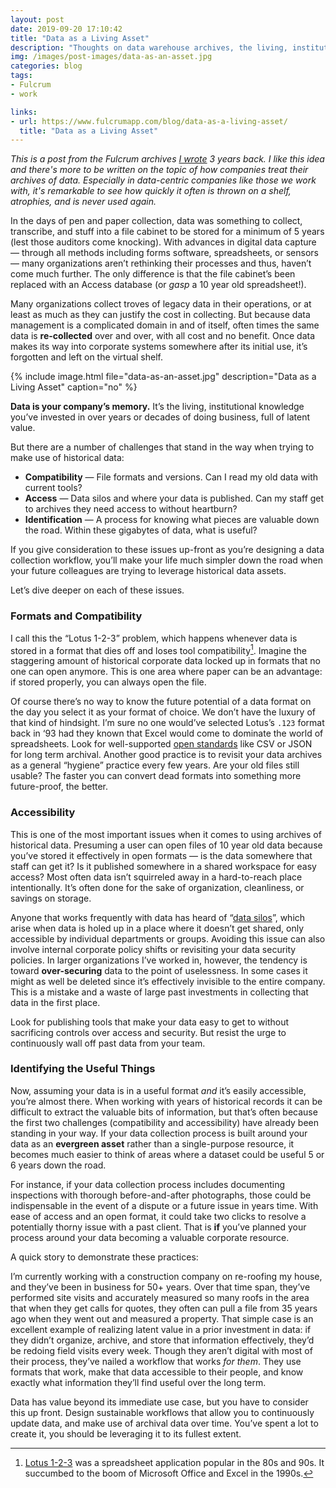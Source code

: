 ```yaml
---
layout: post
date: 2019-09-20 17:10:42
title: "Data as a Living Asset"
description: "Thoughts on data warehouse archives, the living, institutional knowledge you’ve invested in over years or decades of doing business, full of latent value."
img: /images/post-images/data-as-an-asset.jpg
categories: blog
tags:
- Fulcrum
- work

links:
- url: https://www.fulcrumapp.com/blog/data-as-a-living-asset/
  title: "Data as a Living Asset"
---
```


*This is a post from the Fulcrum archives [I wrote](https://www.fulcrumapp.com/blog/data-as-a-living-asset/ "Data as a Living Asset") 3 years back. I like this idea and there's more to be written on the topic of how companies treat their archives of data. Especially in data-centric companies like those we work with, it's remarkable to see how quickly it often is thrown on a shelf, atrophies, and is never used again.*

In the days of pen and paper collection, data was something to collect, transcribe, and stuff into a file cabinet to be stored for a minimum of 5 years (lest those auditors come knocking). With advances in digital data capture — through all methods including forms software, spreadsheets, or sensors — many organizations aren’t rethinking their processes and thus, haven’t come much further. The only difference is that the file cabinet’s been replaced with an Access database (or *gasp* a 10 year old spreadsheet!).

Many organizations collect troves of legacy data in their operations, or at least as much as they can justify the cost in collecting. But because data management is a complicated domain in and of itself, often times the same data is **re-collected** over and over, with all cost and no benefit. Once data makes its way into corporate systems somewhere after its initial use, it’s forgotten and left on the virtual shelf.

{% include image.html file="data-as-an-asset.jpg" description="Data as a Living Asset" caption="no" %}

**Data is your company’s memory.** It’s the living, institutional knowledge you’ve invested in over years or decades of doing business, full of latent value.

But there are a number of challenges that stand in the way when trying to make use of historical data:

- **Compatibility** — File formats and versions. Can I read my old data with current tools?
- **Access** — Data silos and where your data is published. Can my staff get to archives they need access to without heartburn?
- **Identification** — A process for knowing what pieces are valuable down the road. Within these gigabytes of data, what is useful?

If you give consideration to these issues up-front as you’re designing a data collection workflow, you’ll make your life much simpler down the road when your future colleagues are trying to leverage historical data assets.

Let’s dive deeper on each of these issues.

### Formats and Compatibility

I call this the “Lotus 1-2-3” problem, which happens whenever data is stored in a format that dies off and loses tool compatibility[^lotus123]. Imagine the staggering amount of historical corporate data locked up in formats that no one can open anymore. This is one area where paper can be an advantage: if stored properly, you can always open the file.

Of course there’s no way to know the future potential of a data format on the day you select it as your format of choice. We don’t have the luxury of that kind of hindsight. I’m sure no one would’ve selected Lotus’s `.123` format back in ‘93 had they known that Excel would come to dominate the world of spreadsheets. Look for well-supported [open standards](https://en.wikipedia.org/wiki/Open_format "Open standards") like CSV or JSON for long term archival. Another good practice is to revisit your data archives as a general “hygiene” practice every few years. Are your old files still usable? The faster you can convert dead formats into something more future-proof, the better.

### Accessibility

This is one of the most important issues when it comes to using archives of historical data. Presuming a user can open files of 10 year old data because you’ve stored it effectively in open formats — is the data somewhere that staff can get it? Is it published somewhere in a shared workspace for easy access? Most often data isn’t squirreled away in a hard-to-reach place intentionally. It’s often done for the sake of organization, cleanliness, or savings on storage.

Anyone that works frequently with data has heard of “[data silos](https://en.wikipedia.org/wiki/Information_silo "Information silos")”, which arise when data is holed up in a place where it doesn’t get shared, only accessible by individual departments or groups. Avoiding this issue can also involve internal corporate policy shifts or revisiting your data security policies. In larger organizations I’ve worked in, however, the tendency is toward **over-securing** data to the point of uselessness. In some cases it might as well be deleted since it’s effectively invisible to the entire company. This is a mistake and a waste of large past investments in collecting that data in the first place.

Look for publishing tools that make your data easy to get to without sacrificing controls over access and security. But resist the urge to continuously wall off past data from your team.

### Identifying the Useful Things

Now, assuming your data is in a useful format *and* it’s easily accessible, you’re almost there. When working with years of historical records it can be difficult to extract the valuable bits of information, but that’s often because the first two challenges (compatibility and accessibility) have already been standing in your way. If your data collection process is built around your data as an **evergreen asset** rather than a single-purpose resource, it becomes much easier to think of areas where a dataset could be useful 5 or 6 years down the road.

For instance, if your data collection process includes documenting inspections with thorough before-and-after photographs, those could be indispensable in the event of a dispute or a future issue in years time. With ease of access and an open format, it could take two clicks to resolve a potentially thorny issue with a past client. That is **if** you’ve planned your process around your data becoming a valuable corporate resource.

A quick story to demonstrate these practices:

I’m currently working with a construction company on re-roofing my house, and they’ve been in business for 50+ years. Over that time span, they’ve performed site visits and accurately measured so many roofs in the area that when they get calls for quotes, they often can pull a file from 35 years ago when they went out and measured a property. That simple case is an excellent example of realizing latent value in a prior investment in data: if they didn’t organize, archive, and store that information effectively, they’d be redoing field visits every week. Though they aren’t digital with most of their process, they’ve nailed a workflow that works *for them*. They use formats that work, make that data accessible to their people, and know exactly what information they’ll find useful over the long term.

Data has value beyond its immediate use case, but you have to consider this up front. Design sustainable workflows that allow you to continuously update data, and make use of archival data over time. You’ve spent a lot to create it, you should be leveraging it to its fullest extent.

[^lotus123]: [Lotus 1-2-3](https://en.wikipedia.org/wiki/Lotus_1-2-3 "Lotus 1-2-3") was a spreadsheet application popular in the 80s and 90s. It succumbed to the boom of Microsoft Office and Excel in the 1990s.
